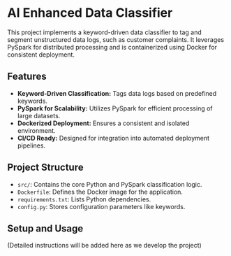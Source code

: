 # AI Enhanced Data Classifier

This project implements a keyword-driven data classifier to tag and segment unstructured data logs, such as customer complaints. It leverages PySpark for distributed processing and is containerized using Docker for consistent deployment.

## Features

* **Keyword-Driven Classification:** Tags data logs based on predefined keywords.
* **PySpark for Scalability:** Utilizes PySpark for efficient processing of large datasets.
* **Dockerized Deployment:** Ensures a consistent and isolated environment.
* **CI/CD Ready:** Designed for integration into automated deployment pipelines.

## Project Structure

* `src/`: Contains the core Python and PySpark classification logic.
* `Dockerfile`: Defines the Docker image for the application.
* `requirements.txt`: Lists Python dependencies.
* `config.py`: Stores configuration parameters like keywords.

## Setup and Usage

(Detailed instructions will be added here as we develop the project)
